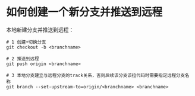 # 如何创建一个新分支并推送到远程

本地新建分支并推送到远程：

```shell
# 1 创建+切换分支
git checkout -b <branchname>

# 2 推送到远程
git push origin <branchname>

# 3 本地分支建立与远程分支的track关系，否则后续该分支该拉代码时需要指定远程分支名称
git branch --set-upstream-to=origin/<branchname> <branchname>
```

